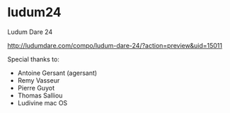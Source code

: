 ludum24
=======

Ludum Dare 24

http://ludumdare.com/compo/ludum-dare-24/?action=preview&uid=15011

Special thanks to:
- Antoine Gersant (agersant)
- Remy Vasseur
- Pierre Guyot
- Thomas Salliou
- Ludivine mac OS
